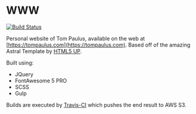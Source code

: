 WWW
===

[![Build Status](https://travis-ci.com/tpaulus/www.svg?branch=master)](https://travis-ci.com/tpaulus/www)

Personal website of Tom Paulus, available on the web at [https://tompaulus.com](https://tompaulus.com). Based off of the
amazing Astral Template by [HTML5 UP](https://html5up.net/).

Built using:
- JQuery
- FontAwesome 5 PRO
- SCSS
- Gulp

Builds are executed by [Travis-CI](https://travis-ci.com) which pushes the end result to AWS S3.

